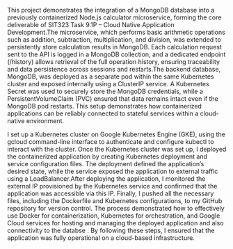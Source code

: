 This project demonstrates the integration of a MongoDB database into a previously containerized Node.js calculator microservice, forming the core deliverable of SIT323 Task 9.1P – Cloud Native Application Development.The microservice, which performs basic arithmetic operations such as addition, subtraction, multiplication, and division, was extended to persistently store calculation results in MongoDB. Each calculation request sent to the API is logged in a MongoDB collection, and a dedicated endpoint (/history) allows retrieval of the full operation history, ensuring traceability and data persistence across sessions and restarts.The backend database, MongoDB, was deployed as a separate pod within the same Kubernetes cluster and exposed internally using a ClusterIP service. A Kubernetes Secret was used to securely store the MongoDB credentials, while a PersistentVolumeClaim (PVC) ensured that data remains intact even if the MongoDB pod restarts. This setup demonstrates how containerized applications can be reliably connected to stateful services within a cloud-native environment.

 I set up a Kubernetes cluster on Google Kubernetes Engine (GKE), using the gcloud command-line interface to authenticate and configure kubectl to interact with the cluster. Once the Kubernetes cluster was set up, I deployed the containerized application by creating Kubernetes deployment and service configuration files. The deployment defined the application’s desired state, while the service exposed the application to external traffic using a LoadBalancer.After deploying the application, I monitored the external IP provisioned by the Kubernetes service and confirmed that the application was accessible via this IP. Finally, I pushed all the necessary files, including the Dockerfile and Kubernetes configurations, to my GitHub repository  for version control. The process demonstrated how to effectively use Docker for containerization, Kubernetes for orchestration, and Google Cloud services for hosting and managing the deployed application and also connectivity to the databse . By following these steps, I ensured that the application was fully operational on a cloud-based infrastructure.

